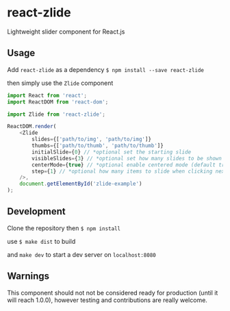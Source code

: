react-zlide
===========

Lightweight slider component for React.js

Usage
-----
Add `react-zlide` as a dependency
`$ npm install --save react-zlide`

then simply use the `Zlide` component

```javascript
import React from 'react';
import ReactDOM from 'react-dom';

import Zlide from 'react-zlide';

ReactDOM.render(
    <Zlide
        slides={['path/to/img', 'path/to/img']}
        thumbs={['path/to/thumb', 'path/to/thumb']}
        initialSlide={0} // *optional set the starting slide
        visibleSlides={3} // *optional set how many slides to be shown at once (default 3)
        centerMode={true} // *optional enable centered mode (default true)
        step={1} // *optional how many items to slide when clicking next or prev (default 1)
    />,
    document.getElementById('zlide-example')
);

```

Development
-----------
Clone the repository then
`$ npm install`

use
`$ make dist`
to build

and
`make dev`
to start a dev server on `localhost:8080`

Warnings
--------
This component should not not be considered ready for production (until it will reach 1.0.0),
however testing and contributions are really welcome.
